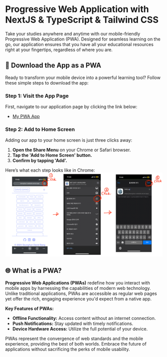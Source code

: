 # Progressive Web Application with NextJS & TypeScript & Tailwind CSS

Take your studies anywhere and anytime with our mobile-friendly Progressive Web Application (PWA). Designed for seamless learning on the go, our application ensures that you have all your educational resources right at your fingertips, regardless of where you are.

## 📲 Download the App as a PWA

Ready to transform your mobile device into a powerful learning tool? Follow these simple steps to download the app:

### Step 1: Visit the App Page
First, navigate to our application page by clicking the link below:
- [My PWA App](https://seunghun-website.vercel.app)

### Step 2: Add to Home Screen
Adding our app to your home screen is just three clicks away:
1. **Open the Share Menu** on your Chrome or Safari browser.
2. **Tap the 'Add to Home Screen' button.**
3. **Confirm by tapping 'Add'.**

Here’s what each step looks like in Chrome:
![How to install PWA](public/pwa.jpeg)

## 🌐 What is a PWA?

**Progressive Web Applications (PWAs)** redefine how you interact with mobile apps by harnessing the capabilities of modern web technology. Unlike traditional applications, PWAs are accessible as regular web pages yet offer the rich, engaging experience you'd expect from a native app.

**Key Features of PWAs:**
- **Offline Functionality:** Access content without an internet connection.
- **Push Notifications:** Stay updated with timely notifications.
- **Device Hardware Access:** Utilize the full potential of your device.

PWAs represent the convergence of web standards and the mobile experience, providing the best of both worlds. Embrace the future of applications without sacrificing the perks of mobile usability.
